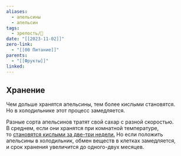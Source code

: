 ```yaml
---
aliases:
  - апельсины
  - апельсин
tags:
  - зрелость/🌱
date: "[[2023-11-02]]"
zero-link:
  - "[[00 Питание]]"
parents:
  - "[[Фрукты]]"
linked:
---
```

## Хранение
Чем дольше хранятся апельсины, тем более кислыми становятся. Но в холодильнике этот процесс замедляется.

Разные сорта апельсинов тратят свой сахар с разной скоростью. В среднем, если они хранятся при комнатной температуре, то [становятся кислыми за две-три недели.](http://www.eatbydate.com/fruits/fresh/how-long-do-oranges-last-shelf-life-expiration-date/) Но если положить апельсины в холодильник, обмен веществ в клетках замедляется, и срок хранения увеличится до одного-двух месяцев.